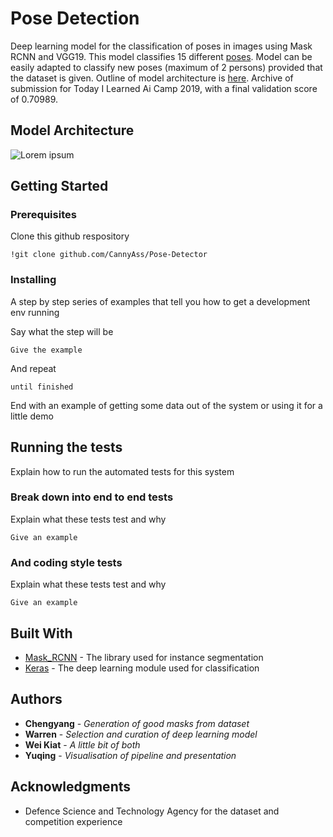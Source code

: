 # Pose Detection
Deep learning model for the classification of poses in images using Mask RCNN and VGG19.
This model classifies 15 different [poses](https://github.com/CannyAss/Pose-Detector/tree/master/train).
Model can be easily adapted to classify new poses (maximum of 2 persons) provided that the dataset is given.
Outline of model architecture is [here](https://docs.google.com/presentation/d/1bKgrev_AaPP7kcs3eIM6DbNdq2MhLEgCRjIej_ouhaE/edit#slide=id.g5bd69779d2_0_64).
Archive of submission for Today I Learned Ai Camp 2019, with a final validation score of 0.70989.


## Model Architecture
![Lorem ipsum](Pose-Detector/ModelArchitecture.png)

## Getting Started


### Prerequisites


Clone this github respository
```
!git clone github.com/CannyAss/Pose-Detector
```


### Installing


A step by step series of examples that tell you how to get a development env running


Say what the step will be


```
Give the example
```


And repeat


```
until finished
```


End with an example of getting some data out of the system or using it for a little demo


## Running the tests


Explain how to run the automated tests for this system


### Break down into end to end tests


Explain what these tests test and why


```
Give an example
```


### And coding style tests


Explain what these tests test and why


```
Give an example
```


## Built With

* [Mask_RCNN](https://github.com/matterport/Mask_RCNN) - The library used for instance segmentation
* [Keras](https://keras.io/applications/) - The deep learning module used for classification




## Authors


* **Chengyang** - *Generation of good masks from dataset*
* **Warren** - *Selection and curation of deep learning model*
* **Wei Kiat** - *A little bit of both*
* **Yuqing** - *Visualisation of pipeline and presentation*




## Acknowledgments

* Defence Science and Technology Agency for the dataset and competition experience